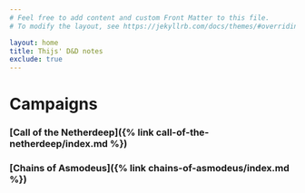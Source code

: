 ```yaml
---
# Feel free to add content and custom Front Matter to this file.
# To modify the layout, see https://jekyllrb.com/docs/themes/#overriding-theme-defaults

layout: home
title: Thijs' D&D notes
exclude: true
---
```


# Campaigns

### [Call of the Netherdeep]({% link call-of-the-netherdeep/index.md %})

### [Chains of Asmodeus]({% link chains-of-asmodeus/index.md %})
